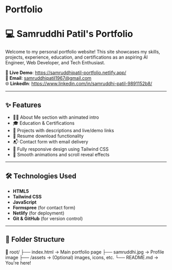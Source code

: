 # Portfolio

# 💻 Samruddhi Patil's Portfolio

Welcome to my personal portfolio website! This site showcases my skills, projects, experience, education, and certifications as an aspiring AI Engineer, Web Developer, and Tech Enthusiast.

🔗 **Live Demo**: https://samruddhipatil-portfolio.netlify.app/  
📧 **Email**: samruddhipatil1967@gmail.com  
🌐 **LinkedIn**: https://www.linkedin.com/in/samruddhi-patil-9891152b8/

---

## ✨ Features

- 🧑‍💼 About Me section with animated intro
- 🎓 Education & Certifications
- 💼 Projects with descriptions and live/demo links
- 📄 Resume download functionality
- 📬 Contact form with email delivery
- 🎨 Fully responsive design using Tailwind CSS
- 🚀 Smooth animations and scroll reveal effects

---

## 🛠️ Technologies Used

- **HTML5**
- **Tailwind CSS**
- **JavaScript**
- **Formspree** (for contact form)
- **Netlify** (for deployment)
- **Git & GitHub** (for version control)

---

## 🧰 Folder Structure

📁 root/
├── index.html → Main portfolio page
├── samruddhi.jpg → Profile image
├── /assets → (Optional) images, icons, etc.
└── README.md → You're here!

